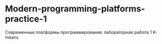 # Modern-programming-platforms-practice-1
Современные платформы программирования: лабораторная работа 1
K-means
